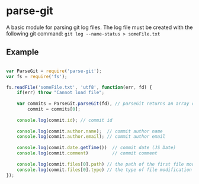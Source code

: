 parse-git
=========

A basic module for parsing git log files. The log file must be created with the following 
git command: `git log --name-status > someFile.txt`


Example
----------------------
```javascript

var ParseGit = require('parse-git');
var fs = require('fs');

fs.readFile('someFile.txt', 'utf8', function(err, fd) {
    if(err) throw "Cannot load file";
    
    var commits = ParseGit.parseGit(fd), // parseGit returns an array of commits
        commit = commits[0];
    
    console.log(commit.id); // commit id
    
    console.log(commit.author.name);  // commit author name
    console.log(commit.author.email); // commit author email
    
    console.log(commit.date.getTime())  // commit date (JS Date)
    console.log(commit.comment)         // commit comment
    
    console.log(commit.files[0].path) // the path of the first file modified
    console.log(commit.files[0].type) // the type of file modification A, M, or D
});

```




